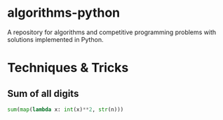 # algorithms-python
A repository for algorithms and competitive programming problems with solutions implemented in Python.

# Techniques & Tricks

## Sum of all digits
```python
sum(map(lambda x: int(x)**2, str(n)))
```
